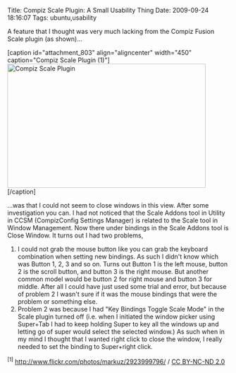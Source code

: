 Title: Compiz Scale Plugin: A Small Usability Thing
Date: 2009-09-24 18:16:07
Tags: ubuntu,usability

A feature that I thought was very much lacking from the Compiz Fusion Scale plugin (as shown)...

[caption id="attachment_803" align="aligncenter" width="450" caption="Compiz Scale Plugin (1)"]<a href="http://www.flickr.com/photos/markuz/2923999796/"><img class="size-full wp-image-796" title="2923999796_8a292057d1" src="/blog/attachments/2009/09/2923999796_8a292057d1.jpg" alt="Compiz Scale Plugin" width="450" height="281" /></a>[/caption]

...was that I could not seem to close windows in this view. After some investigation you can. I had not noticed that the Scale Addons tool in Utility in CCSM (CompizConfig Settings Manager) is related to the Scale tool in Window Management. Now there under bindings in the Scale Addons tool is Close Window. It turns out I had two problems,
<ol>
	<li>I could not grab the mouse button like you can grab the keyboard combination when setting new bindings. As such I didn't know which was Button 1, 2, 3 and so on. Turns out Button 1 is the left mouse, button 2 is the scroll button, and button 3 is the right mouse. But another common model would be button 2 for right mouse and button 3 for middle. After all I could have just used some trial and error, but because of problem 2 I wasn't sure if it was the mouse bindings that were the problem or something else.</li>
	<li>Problem 2 was because I had "Key Bindings Toggle Scale Mode" in the Scale plugin turned off (i.e. when I initiated the window picker using Super+Tab I had to keep holding Super to key all the windows up and letting go of super would select the selected window.) As such when in my mind I thought that I wanted right click to close the window, I really needed to set the binding to Super+right click.</li>
</ol>
<div><sup>[1]</sup> <a rel="cc:attributionURL" href="http://www.flickr.com/photos/markuz/2923999796/">http://www.flickr.com/photos/markuz/2923999796/</a> / <a rel="license" href="http://creativecommons.org/licenses/by-nc-nd/2.0/">CC BY-NC-ND 2.0</a></div>